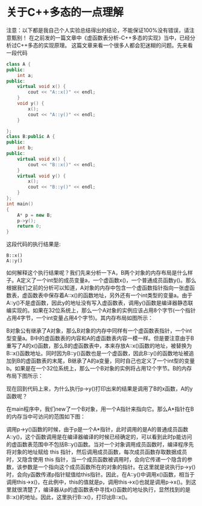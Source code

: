 # 关于C++多态的一点理解
注意：以下都是我自己个人实验总结得出的结论，不能保证100%没有错误，请注意甄别！
在之前发的一篇文章中《虚函数表分析-C++多态的实现》当中，已经分析过C++多态的实现原理。
这篇文章来看一个很多人都会犯迷糊的问题。先来看一段代码
```c++
class A {
public:
    int a;
public:
    virtual void x() {
        cout << "A::x()" << endl;
    }
    void y() {
        x();
        cout << "A::y()" << endl;
    }

};
class B:public A {
public:
    int b;
public:
    virtual void x() {
        cout << "B::x()" << endl;
    }
    virtual void y() {
        x();
        cout << "B::y()" << endl;
    }
};
int main()
{
    A* p = new B;
    p->y();
    return 0;
}
```
这段代码的执行结果是:
```
B::x()
A::y()
```
如何解释这个执行结果呢？我们先来分析一下A，B两个对象的内存布局是什么样子。A定义了一个int型的成员变量a，一个虚函数x()，一个普通成员函数y()。那么根据我们之前的分析可以知道，A对象的内存中包含一个虚函数指针指向一张虚函数表，虚函数表中保存着A::x()的函数地址，另外还有一个int类型的变量a。由于A::y()不是虚函数，因此y的地址没有写入虚函数表，调用y()函数是编译器静态联编实现的。如果在32位系统上，那么一个A对象的实例应该占用8个字节(一个指针占用4字节，一个int变量占用4个字节)。其内存布局如图所示：

B对象公有继承了A对象，那么B对象的内存中同样有一个虚函数表指针，一个int型变量a。B中的虚函数表的内容和A的虚函数表内容一模一样。但是要注意由于B重写了A的x()函数，那么B的虚函数表中，本来存放A::x()函数的地址，被替换为B::x()函数地址。同时因为B::y()函数也是一个虚函数，因此B::y()的函数地址被追加到B的虚函数表的末尾，B继承了A的a变量，同时自己也定义了一个int型的变量b。如果是在一个32位系统上，那么一个B对象的实例将占用12个字节。B的内存布局下图所示：

现在回到代码上来，为什么执行p->y()打印出来的结果是调用了B的x函数，A的y函数呢？

在main程序中，我们new了一个B对象，用一个A指针来指向它。那么A*指针在B的内存当中可访问的范围如下图：

调用p->y()函数的时候，由于p是一个A*指针，此时调用的是A的普通成员函数A::y()，这个函数调用是在编译器编译的时候已经确定的，可以看到此时p能访问的虚函数表范围中不包括B::y()函数。当对一个对象调用成员函数时，编译程序先将对象的地址赋给 this 指针，然后调用成员函数，每次成员函数存取数据成员时，又隐含使用 this 指针，当一个成员函数被调用时，会向它传递一个隐含的参数，该参数是一个指向这个成员函数所在的对象的指针。在这里就是说执行p->y()时，会向y函数传递p指针赋值给this指针。因此，在A::y()中调用x()函数，相当于调用this->x()，在此例中，this的值就是p，调用this->x()也就是调用p->x()。到这里就很清楚了，编译器从p的虚函数表中寻找x()函数的地址执行，显然找到的是B::x()的地址。因此，这里执行B::x()，打印出B::x()。